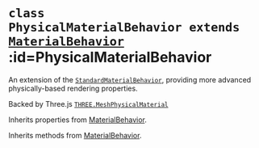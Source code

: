 
# <code>class <b>PhysicalMaterialBehavior</b> extends [MaterialBehavior](MaterialBehavior.md)</code> :id=PhysicalMaterialBehavior

An extension of the [`StandardMaterialBehavior`](./StandardMaterialBehavior), providing more advanced physically-based rendering properties.

Backed by Three.js [`THREE.MeshPhysicalMaterial`](https://threejs.org/docs/index.html#api/en/materials/MeshPhysicalMaterial)



Inherits properties from [MaterialBehavior](MaterialBehavior.md).





Inherits methods from [MaterialBehavior](MaterialBehavior.md).


        